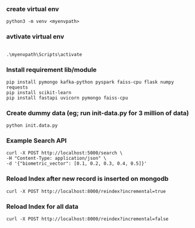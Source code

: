
### create virtual env 
```
python3 -m venv <myenvpath>
```
### avtivate virtual env 
```

.\myenvpath\Scripts\activate
```
### Install requirement lib/module 
```
pip install pymongo kafka-python pyspark faiss-cpu flask numpy requests
pip install scikit-learn
pip install fastapi uvicorn pymongo faiss-cpu
```

### Create dummy data (eg; run init-data.py for 3 million of data)
```
python init.data.py
```

### Example Search API
```
curl -X POST http://localhost:5000/search \
-H "Content-Type: application/json" \
-d '{"biometric_vector": [0.1, 0.2, 0.3, 0.4, 0.5]}'
```

### Reload Index after new record is inserted on mongodb
```
curl -X POST http://localhost:8000/reindex?incremental=true
```

### Reload Index for all data
```
curl -X POST http://localhost:8000/reindex?incremental=false
```
